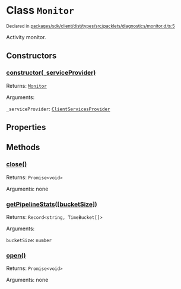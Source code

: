 # Class `Monitor`
<sub>Declared in [packages/sdk/client/dist/types/src/packlets/diagnostics/monitor.d.ts:5]()</sub>


Activity monitor.


## Constructors
### [constructor(_serviceProvider)]()



Returns: <code>[Monitor](/api/@dxos/react-client/classes/Monitor)</code>

Arguments: 

`_serviceProvider`: <code>[ClientServicesProvider](/api/@dxos/react-client/interfaces/ClientServicesProvider)</code>


## Properties


## Methods
### [close()]()



Returns: <code>Promise&lt;void&gt;</code>

Arguments: none

### [getPipelineStats(\[bucketSize\])]()



Returns: <code>Record&lt;string, TimeBucket[]&gt;</code>

Arguments: 

`bucketSize`: <code>number</code>

### [open()]()



Returns: <code>Promise&lt;void&gt;</code>

Arguments: none

